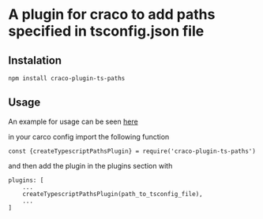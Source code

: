 # A plugin for craco to add paths specified in tsconfig.json file

## Instalation
    npm install craco-plugin-ts-paths

## Usage
An example for usage can be seen [here](https://github.com/PanJoh/craco-plugin-ts-paths-sample)

in your carco config import the following function

    const {createTypescriptPathsPlugin} = require('craco-plugin-ts-paths')

and then add the plugin in the plugins section with

    plugins: [
        ...
        createTypescriptPathsPlugin(path_to_tsconfig_file),
        ...
    ]

